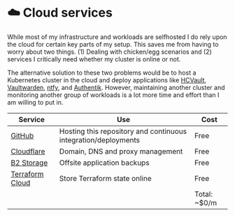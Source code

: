 # :cloud: Cloud services

While most of my infrastructure and workloads are selfhosted I do rely upon the cloud for certain key parts of my setup. This saves me from having to worry about two things. (1) Dealing with chicken/egg scenarios and (2) services I critically need whether my cluster is online or not.

The alternative solution to these two problems would be to host a Kubernetes cluster in the cloud and deploy applications like [HCVault](https://www.vaultproject.io/), [Vaultwarden](https://github.com/dani-garcia/vaultwarden), [ntfy](https://ntfy.sh/), and [Authentik](https://goauthentik.io/). However, maintaining another cluster and monitoring another group of workloads is a lot more time and effort than I am willing to put in.

| Service                                                       | Use                                                            | Cost         |
| ------------------------------------------------------------- | -------------------------------------------------------------- | ------------ |
| [GitHub](https://github.com/)                                 | Hosting this repository and continuous integration/deployments | Free         |
| [Cloudflare](https://www.cloudflare.com/)                     | Domain, DNS and proxy management                               | Free         |
| [B2 Storage](https://www.backblaze.com/b2/cloud-storage.html) | Offsite application backups                                    | Free         |
| [Terraform Cloud](https://www.terraform.io)                   | Store Terraform state online                                   | Free         |
|                                                               |                                                                | Total: ~$0/m |
